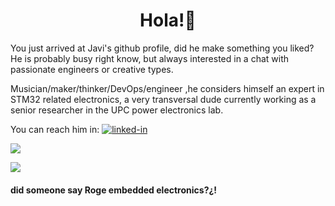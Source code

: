 <!--So you are of the curious type, Good.-->
<!-- a lot of this readme is based in https://raw.githubusercontent.com/ruppysuppy/ruppysuppy/main/README.md-->
<h1 align="center">
Hola!👋
</h1>

You just arrived at Javi's github profile, did he make something you liked?   
He is probably busy right know, but always interested in a chat with passionate engineers or creative types.

Musician/maker/thinker/DevOps/engineer ,he considers himself an expert in STM32 related electronics, a very transversal dude currently working as a senior researcher in the UPC power electronics lab.

You can reach him in:
[![linked-in](https://img.shields.io/badge/Linked_In-0077B5?style=for-the-badge&logo=LinkedIn&logoColor=white)](https://www.linkedin.com/in/javiermu%C3%B1oz/)

<div align="left">
  <img src="https://skillicons.dev/icons?i=c,cpp,qt,cmake,python,arduino,linux,github"></img>
</div>    


<img src="https://github-readme-stats.vercel.app/api/top-langs/?username=javiBajoCero&layout=compact&theme=merko"></img>

<h4 align="left">
did someone say Roge embedded electronics?¿!
</h4 >
